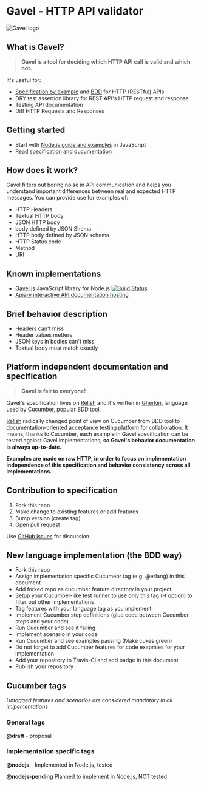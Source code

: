 # Gavel - HTTP API validator

![Gavel logo](https://raw.github.com/apiaryio/gavel/master/img/gavel.png?login=netmilk&token=73e03867f59ec1870842429ca2f7e8b9)

## What is Gavel? 

> **Gavel is a tool for deciding which HTTP API call is valid and which not.** 

It's useful for:

- [Specification by example](http://en.wikipedia.org/wiki/Specification_by_example) and [BDD](http://en.wikipedia.org/wiki/Behavior-driven_development) for HTTP (RESTful) APIs
- DRY test assertion library for REST API's HTTP request and response
- Testing API documentation
- Diff HTTP Requests and Responses

## Getting started

- Start with [Node.js guide and examples](https://www.relishapp.com/apiary/gavel/docs/node-js) in JavaScript
- Read [specification and ducumentation](https://www.relishapp.com/apiary/gavel/docs)

## How does it work?

Gavel filters out boring noise in API communication and helps you understand important differences between real and expected HTTP messages. You can provide use for examples of:

- HTTP Headers
- Textual HTTP body
- JSON HTTP body
- body defined by JSON Shema
- HTTP body defined by JSON schema
- HTTP Status code
- Method
- URI

## Known implementations
- [Gavel.js](https://github.com/apiaryio/gavel.js) JavaScript library for Node.js [![Build Status](https://travis-ci.org/apiaryio/gavel.js.png?branch=master)](https://travis-ci.org/apiaryio/gavel.js)
- [Apiary interactive API documentation hosting](http://apiary.io/)

## Brief behavior description

- Headers can't miss
- Header values metters
- JSON keys in bodies can't miss
- Textual body must match exactly 

## Platform independent documentation and specification

> **Gavel is fair to everyone!**

Gavel's specification lives on [Relish](https://www.relishapp.com/apiary/gavel/docs) and it's written in [Gherkin](https://github.com/cucumber/cucumber/wiki/Gherkin), language used by [Cucumber](https://github.com/cucumber/cucumber/wiki/Gherkin), popular BDD tool.

[Relish](https://www.relishapp.com/) radically changed point of view on Cucumber from BDD tool to documentation-oriented acceptance testing platform for collaboration. It means, thanks to Cucumber, each example in Gavel specification can be tested against Gavel implementations, **so Gavel's behavior documentation is always up-to-date.** 

**Examples are made on raw HTTP, in order to focus on implementation independence of this specification and behavior consistency across all implementations.** 

## Contribution to specification

1. Fork this repo
2. Make change to existing features or add features  
3. Bump version (create tag)
4. Open pull request

Use [GitHub issues](https://github.com/apiaryio/gavel/issues) for discussion. 

## New language implementation (the BDD way)

- Fork this repo
- Assign implementation specific Cucumebr tag (e.g. @erlang) in this document
- Add forked repo as cucumber feature directory in your project
- Setup your Cucumber-like test runner to use only this tag (-t option) to filter out other implementations
- Tag features with your language tag as you implement
- Implement Cucumber step definitions (glue code between Cucumber steps and your code)
- Run Cucumber and see it failing
- Implement scenario in your code
- Run Cucumber and see examples passing (Make cukes green)
- Do not forget to add Cucumber features for code exapmles for your implementation
- Add your repository to Travis-CI and add badge in this document
- Publish your repository

## Cucumber tags

*Untagged features and scenarios are considered mandatory in all imlpementations*

### General tags

**@draft** - proposal

### Implementation specific tags

**@nodejs** - Implemented in Node.js, tested

**@nodejs-pending** Planned to implement in Node.js, NOT tested